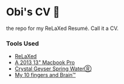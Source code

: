 Obi's CV 📄
===========

the repo for my ReLaXed Resumé. Call it a CV.

### Tools Used

- [ReLaXed](https://github.com/RelaxedJS/ReLaXed)
- [A 2013 13" Macbook Pro](https://support.apple.com/kb/sp691?locale=en_US)
- [Crystal Geyser Spring WaterⓇ](https://www.amazon.com/Crystal-Geyser-Alpine-Spring-Gallon/dp/B000R2Z682)
- [My 10 fingers and Brain™️](https://github.com/obiknows)
